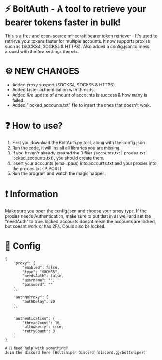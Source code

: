 # ⚡️ BoltAuth - A tool to retrieve your bearer tokens faster in bulk!
This is a free and open-source minecraft bearer token retriever - It's used to retrieve your tokens faster for multiple accounts.
It now supports proxies such as (SOCKS4, SOCKS5 & HTTPS).
Also added a config.json to mess around with the few settings there is.

# ⚙️ NEW CHANGES
- Added proxy support (SOCKS4, SOCKS5 & HTTPS).
- Added faster authentication with threads.
- Added live update of amount of accounts is success & how many is failed.
- Added "locked_accounts.txt" file to insert the ones that doesn't work.


# ❓ How to use?
1. First you download the BoltAuth.py tool, along with the config.json
2. Run the code, it will install all libraries you are missing.
3. If you haven't already created the 3 files (accounts.txt | proxies.txt | locked_accounts.txt), you should create them.
4. Insert your accounts (email:pass) into accounts.txt and your proxies into the proxies.txt (IP:PORT)
5. Run the program and watch the magic happen.


# ❗️ Information
Make sure you open the config.json and choose your proxy type. If the proxies needs Authentication, make sure to put that in as well and set the "needAuth" to true.
locked_accounts doesnt mean the accounts are locked, but doesnt work or has 2FA. Could also be locked.

# 📄 Config
```
{
    "proxy": {
        "enabled": false,
        "type": "SOCKS5", 
        "needsAuth": false,
        "username": "",
        "password": "" 
    },

    "authNoProxy": {
        "authDelay": 20
    },
    
    
    "authentication": {
        "threadCount": 10, 
        "allowRetry": true, 
        "retryCount": 3 
    }
}

# 🔰 Need help with something?
Join the discord here [Boltsniper Discord](discord.gg/boltsniper)




